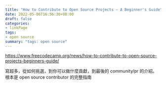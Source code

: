 ```yaml
---
title: "How to Contribute to Open Source Projects – A Beginner's Guide"
date: 2022-05-06T16:56:30+08:00
draft: false
categories:
- linkPage
tags:
- open source
summary: "tags: open source"
---
```

https://www.freecodecamp.org/news/how-to-contribute-to-open-source-projects-beginners-guide/

寫超多，從如何挑選，到你可以做什麼貢獻，到最後的 community/pr 的介紹。根本是 open source contributor 的完整指南

